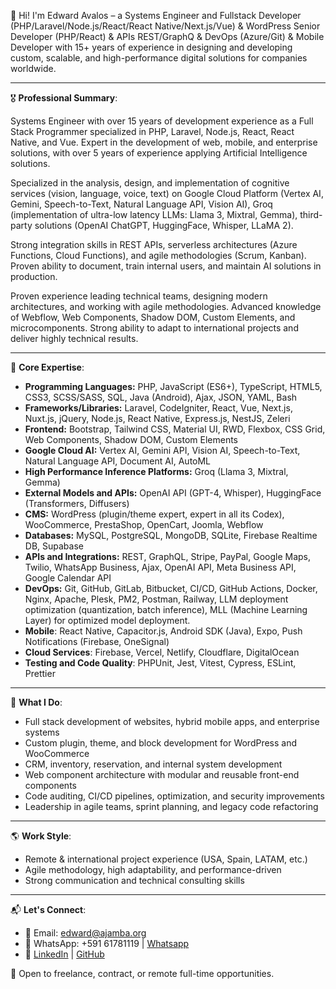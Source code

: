 👋 Hi! I'm Edward Avalos – a Systems Engineer and Fullstack Developer (PHP/Laravel/Node.js/React/React Native/Next.js/Vue) & WordPress Senior Developer (PHP/React) & APIs REST/GraphQ & DevOps (Azure/Git) & Mobile Developer with 15+ years of experience in designing and developing custom, scalable, and high-performance digital solutions for companies worldwide.

---

 🎖️  **Professional Summary**:

Systems Engineer with over 15 years of development experience as a Full Stack Programmer specialized in PHP, Laravel, Node.js, React, React Native, and Vue. Expert in the development of web, mobile, and enterprise solutions, with over 5 years of experience applying Artificial Intelligence solutions. 

Specialized in the analysis, design, and implementation of cognitive services (vision, language, voice, text) on Google Cloud Platform (Vertex AI, Gemini, Speech-to-Text, Natural Language API, Vision AI), Groq (implementation of ultra-low latency LLMs: Llama 3, Mixtral, Gemma), third-party solutions (OpenAI ChatGPT, HuggingFace, Whisper, LLaMA 2).

Strong integration skills in REST APIs, serverless architectures (Azure Functions, Cloud Functions), and agile methodologies (Scrum, Kanban). Proven ability to document, train internal users, and maintain AI solutions in production.

Proven experience leading technical teams, designing modern architectures, and working with agile methodologies. Advanced knowledge of Webflow, Web Components, Shadow DOM, Custom Elements, and microcomponents. Strong ability to adapt to international projects and deliver highly technical results.


---

🧰 **Core Expertise**:
- **Programming Languages:** PHP, JavaScript (ES6+), TypeScript, HTML5, CSS3, SCSS/SASS, SQL, Java (Android), Ajax, JSON, YAML, Bash
- **Frameworks/Libraries:** Laravel, CodeIgniter, React, Vue, Next.js, Nuxt.js, jQuery, Node.js, React Native, Express.js, NestJS, Zeleri
- **Frontend:** Bootstrap, Tailwind CSS, Material UI, RWD, Flexbox, CSS Grid, Web Components, Shadow DOM, Custom Elements
- **Google Cloud AI:** Vertex AI, Gemini API, Vision AI, Speech-to-Text, Natural Language API, Document AI, AutoML
- **High Performance Inference Platforms:** Groq (Llama 3, Mixtral, Gemma)
- **External Models and APIs:** OpenAI API (GPT-4, Whisper), HuggingFace (Transformers, Diffusers)
- **CMS:** WordPress (plugin/theme expert, expert in all its Codex), WooCommerce, PrestaShop, OpenCart, Joomla, Webflow
- **Databases:** MySQL, PostgreSQL, MongoDB, SQLite, Firebase Realtime DB, Supabase
- **APIs and Integrations:** REST, GraphQL, Stripe, PayPal, Google Maps, Twilio, WhatsApp Business, Ajax, OpenAI API, Meta Business API, Google Calendar API 
- **DevOps:** Git, GitHub, GitLab, Bitbucket, CI/CD, GitHub Actions, Docker, Nginx, Apache, Plesk, PM2, Postman, Railway, LLM deployment optimization (quantization, batch inference), MLL (Machine Learning Layer) for optimized model deployment.
- **Mobile**: React Native, Capacitor.js, Android SDK (Java), Expo, Push Notifications (Firebase, OneSignal)
- **Cloud Services**: Firebase, Vercel, Netlify, Cloudflare, DigitalOcean
- **Testing and Code Quality**: PHPUnit, Jest, Vitest, Cypress, ESLint, Prettier

---

🚀 **What I Do**:
- Full stack development of websites, hybrid mobile apps, and enterprise systems
- Custom plugin, theme, and block development for WordPress and WooCommerce
- CRM, inventory, reservation, and internal system development
- Web component architecture with modular and reusable front-end components
- Code auditing, CI/CD pipelines, optimization, and security improvements
- Leadership in agile teams, sprint planning, and legacy code refactoring

---

🌎 **Work Style**:
- Remote & international project experience (USA, Spain, LATAM, etc.)
- Agile methodology, high adaptability, and performance-driven
- Strong communication and technical consulting skills

---

📬 **Let's Connect**:  
- 📧 Email: edward@ajamba.org  
- 📱 WhatsApp: +591 61781119 | [Whatsapp](https://wa.me/59161781119) 
- 🔗 [LinkedIn](https://www.linkedin.com/in/edward-avalos-severiche/) | [GitHub](https://github.com/kirusiya)

💼 Open to freelance, contract, or remote full-time opportunities.
